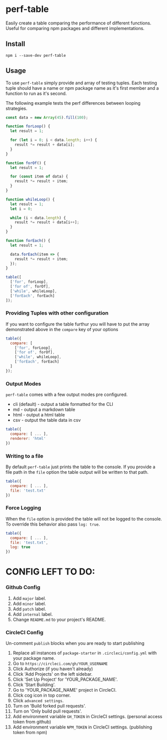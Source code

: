# perf-table

Easily create a table comparing the performance of different functions. Useful for comparing npm packages and different implementations.

## Install

```
npm i --save-dev perf-table
```

## Usage

To use `perf-table` simply provide and array of testing tuples. Each testing tuple should have a name or npm package name as it's first member and a function to run as it's second.

The following example tests the perf differences between looping strategies.

```js
const data = new Array(45).fill(100);

function forLoop() {
  let result = 1;

  for (let i = 0; i < data.length; i++) {
    result *= result + data[i];
  }
}

function forOf() {
  let result = 1;

  for (const item of data) {
    result *= result + item;
  }
}

function whileLoop() {
  let result = 1;
  let i = 0;

  while (i < data.length) {
    result *= result + data[i++];
  }
}

function forEach() {
  let result = 1;

  data.forEach(item => {
    result *= result + item;
  });
}

table([
  ['for', forLoop],
  ['for of', forOf],
  ['while', whileLoop],
  ['forEach', forEach]
]);
```

### Providing Tuples with other configuration

If you want to configure the table furthur you will have to put the array demonstrated above in the `compare` key of your options

```js
table({
  compare: [
    ['for', forLoop],
    ['for of', forOf],
    ['while', whileLoop],
    ['forEach', forEach]
  ]
});
```

### Output Modes

`perf-table` comes with a few output modes pre configured.

- cli (default) - output a table formatted for the CLI
- md - output a markdown table
- html - output a html table
- csv - output the table data in csv

```js
table({
  compare: [ ... ],
  renderer: 'html'
})
```

### Writing to a file

By default `perf-table` just prints the table to the console. If you provide a file path in the `file` option the table output will be written to that path.

```js
table({
  compare: [ ... ],
  file: 'test.txt'
})
```

### Force Logging

When the `file` option is provided the table will not be logged to the console. To override this behavior also pass `log: true`.

```js
table({
  compare: [ ... ],
  file: 'test.txt',
  log: true
})
```

# CONFIG LEFT TO DO:

### Github Config

1. Add `major` label.
2. Add `minor` label.
3. Add `patch` label.
4. Add `internal` label.
5. Change `README.md` to your project's README.

### CircleCI Config

Un-comment `publish` blocks when you are ready to start publishing

1. Replace all instances of `package-starter` in `.circleci/config.yml` with your package name.
2. Go to `https://circleci.com/gh/YOUR_USERNAME`
3. Click Authorize (if you haven't already)
4. Click 'Add Projects' on the left sidebar.
5. Click 'Set Up Project' for 'YOUR_PACKAGE_NAME'.
6. Click 'Start Building'.
7. Go to 'YOUR_PACKAGE_NAME' project in CircleCI.
8. Click cog icon in top corner.
9. Click `advanced settings`.
10. Turn on 'Build forked pull requests'.
11. Turn on 'Only build pull requests'.
12. Add environment variable `GH_TOKEN` in CircleCI settings. (personal access token from github)
13. Add environment variable `NPM_TOKEN` in CircleCI settings. (publishing token from npm)
